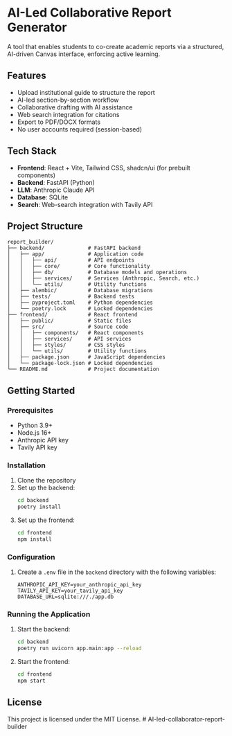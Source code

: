 # AI-Led Collaborative Report Generator

A tool that enables students to co-create academic reports via a structured, AI-driven Canvas interface, enforcing active learning.

## Features

- Upload institutional guide to structure the report
- AI-led section-by-section workflow
- Collaborative drafting with AI assistance
- Web search integration for citations
- Export to PDF/DOCX formats
- No user accounts required (session-based)

## Tech Stack

- **Frontend**: React + Vite, Tailwind CSS, shadcn/ui (for prebuilt components)
- **Backend**: FastAPI (Python)
- **LLM**: Anthropic Claude API
- **Database**: SQLite
- **Search**: Web-search integration with Tavily API

## Project Structure

```
report_builder/
├── backend/              # FastAPI backend
│   ├── app/              # Application code
│   │   ├── api/          # API endpoints
│   │   ├── core/         # Core functionality
│   │   ├── db/           # Database models and operations
│   │   ├── services/     # Services (Anthropic, Search, etc.)
│   │   └── utils/        # Utility functions
│   ├── alembic/          # Database migrations
│   ├── tests/            # Backend tests
│   ├── pyproject.toml    # Python dependencies
│   └── poetry.lock       # Locked dependencies
├── frontend/             # React frontend
│   ├── public/           # Static files
│   ├── src/              # Source code
│   │   ├── components/   # React components
│   │   ├── services/     # API services
│   │   ├── styles/       # CSS styles
│   │   └── utils/        # Utility functions
│   ├── package.json      # JavaScript dependencies
│   └── package-lock.json # Locked dependencies
└── README.md             # Project documentation
```

## Getting Started

### Prerequisites

- Python 3.9+
- Node.js 16+
- Anthropic API key
- Tavily API key

### Installation

1. Clone the repository
2. Set up the backend:
   ```bash
   cd backend
   poetry install
   ```
3. Set up the frontend:
   ```bash
   cd frontend
   npm install
   ```

### Configuration

1. Create a `.env` file in the `backend` directory with the following variables:
   ```
   ANTHROPIC_API_KEY=your_anthropic_api_key
   TAVILY_API_KEY=your_tavily_api_key
   DATABASE_URL=sqlite:///./app.db
   ```

### Running the Application

1. Start the backend:
   ```bash
   cd backend
   poetry run uvicorn app.main:app --reload
   ```
2. Start the frontend:
   ```bash
   cd frontend
   npm start
   ```

## License

This project is licensed under the MIT License.
#   A I - l e d - c o l l a b o r a t o r - r e p o r t - b u i l d e r  
 